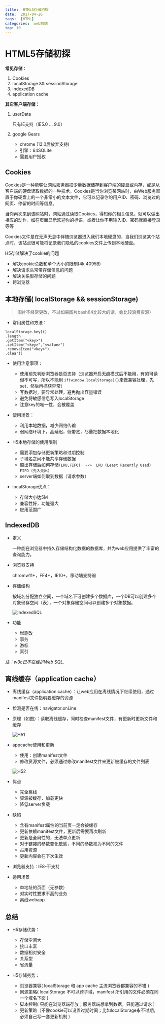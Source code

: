 ```yaml
---
title:  HTML5存储初探
date:  2017-04-26
tags:  [HTML]
categories:  web前端
top: 10
---
```


# HTML5存储初探

**常见存储：**

1. Cookies
2. localStorage  &&  sessionStorage
3. indexedDB
4. application cache



**其它客户端存储：**

1. userData

     只有IE支持（IE5.0 ... 9.0）

2. google Gears

   - chrome (12.0后放弃支持)
   - 引擎：64SQLite
   - 需要用户授权

<!-- more -->



## Cookies

Cookies是一种能够让网站服务器把少量数据储存到客户端的硬盘或内存，或是从客户端的硬盘读取数据的一种技术。Cookies是当你浏览某网站时，由Web服务器置于你硬盘上的一个非常小的文本文件，它可以记录你的用户ID、密码、浏览过的网页、停留的时间等信息。

当你再次来到该网站时，网站通过读取Cookies，得知你的相关信息，就可以做出相应的动作，如在页面显示欢迎你的标语，或者让你不用输入ID、密码就直接登录等等

Cookies文件是在无声无息中伴随浏览器进入我们本地硬盘的，当我们浏览某个站点时，该站点很可能将记录我们隐私的cookies文件上传到本地硬盘。

H5存储解决了cookie的问题
- 解决cookie总数和单个大小的限制(4k 4095B)
- 解决请求头常带存储信息的问题
- 解决关系型存储的问题
- 跨浏览器



## 本地存储( localStorage  &&  sessionStorage)

>图片不经常更改，不过如果图片bash64比较大的话，会比较浪费资源）

- 常用属性和方法：
```
localStorage.key(i)
.length
.getItem("<key>")
.setItem("<key>","<value>")
.removeItem("<key>")
.clear()
```

- 使用注意事项：
  - 使用前先判断浏览器是否支持（浏览器开启无痕模式后不能用，有的可读但不可写，所以不能用 `if(window.localStorage){}`来做兼容处理，先set，然后再捕获异常）
  - 写数据时，要异常处理，避免抛出容量错误
  - 避免将敏感信息写入localStorage
  - 注意key的唯一性，会被覆盖


- 使用场景：
  - 利用本地数据，减少网络传输
  - 弱网络环境下，高延迟，低带宽，尽量把数据本地化


- H5本地存储的使用限制
  - 需要添加存储更新策略和过期控制
  - 子域名之间不能共享存储数据
  - 超出存储后如何存储`(LRU,FIFO)  -->  LRU (Least Recently Used) FIFO (先入先出)`
  - server端如何取到数据（请求参数）


- localStorage优点：
  - 存储大小达5M
  - 兼容性好，功能强大
  - 应用范围广



## IndexedDB

- 定义

  一种能在浏览器中持久存储结构化数据的数据库，并为web应用提供了丰富的查询能力。

- 浏览器支持

  chromw11+，FF4+，IE10+，移动端支持弱

- 存储结构

  按域名分配独立空间，一个域名下可创建多个数据库，一个DB可以创建多个对象储存空间（表），一个对象存储空间可以创建多个对象数据。

  ![IndexedSQL](/images/html-store/IndexedSQL.jpg)

- 功能
  - 增删改
  - 事务
  - 游标  
  - 索引

*注：w3c已不在维护Web SQL.*



## 离线缓存（application cache）

- 离线缓存（application cache）：让web应用在离线情况下继续使用，通过manifest文件指明要缓存的资源

- 检测是否在线：navigator.onLine

- 原理（如图）：读取离线缓存，同时检查manifest文件，有更新时更新文件和缓存

  ![H51](/images/html-store/H51.jpg)

- appcache使用和更新
  - 使用：创建manifest文件
  - 修改资源文件，必须通过修改manifest文件来更新被缓存的文件列表

  ![H52](/images/html-store/H52.jpg)

- 优点
  - 完全离线
  - 资源被缓存，加载更快
  - 降低server负载


- 缺陷
  - 含有manifest属性的当前页一定会被缓存
  - 更新依赖manifest文件，更新后需要再次刷新
  - 更新是全局性的，无法单点更新
  - 对于链接的参数变化敏感，不同的参数视为不同的文件
  - 占用资源
  - 更新内容会在下次生效


- 浏览器支持：IE8-不支持

- 适用场景
  - 单地址的页面（无参数）
  - 对实时性要求不高的业务
  - 离线webapp



## 总结

- H5存储优势：
  - 存储空间大
  - 接口丰富
  - 数据相对安全
  - 关系型
  - 省流量

- H5存储劣势：
  - 浏览器兼容( localStorage 和 app cache 主流浏览器都兼容的不错 )
  - 同源策略( localStorage 不可以跨子域，manifest 所引用的文件必须在同一个域名下面 )
  - 脚本控制( 只能在浏览器端存放；服务器端想拿到数据，只能通过请求 )
  - 更新策略（不像cookie可以设置过期时间；比如localStorage永不过期，必须自己写一套更新机制 )

